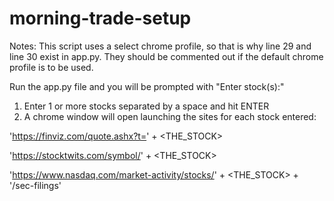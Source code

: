 # morning-trade-setup

Notes:
This script uses a select chrome profile, so that is why line 29 and line 30 exist in app.py.
They should be commented out if the default chrome profile is to be used.

Run the app.py file and you will be prompted with "Enter stock(s):"
1) Enter 1 or more stocks separated by a space and hit ENTER
2) A chrome window will open launching the sites for each stock entered:

'https://finviz.com/quote.ashx?t=' + <THE_STOCK>

'https://stocktwits.com/symbol/' + <THE_STOCK>

'https://www.nasdaq.com/market-activity/stocks/' + <THE_STOCK> + '/sec-filings'
